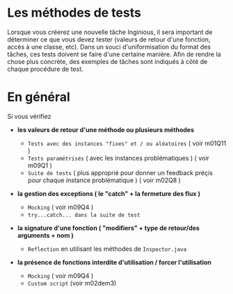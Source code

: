 # Les méthodes de tests
Lorsque vous créerez une nouvelle tâche Inginious, il sera important de déterminer ce que vous devez tester (valeurs de retour d'une fonction, accès à une classe, etc). Dans un souci d'uniformisation du format des tâches, ces tests doivent se faire d'une certaine manière. Afin de rendre la chose plus concrète, des exemples de tâches sont indiqués à côté de chaque procédure de test. 

# En général
Si vous vérifiez
- **les valeurs de retour d'une méthode ou plusieurs méthodes**     
    - `Tests avec des instances "fixes" et / ou aléatoires` ( voir m01Q11 ) 
    - `Tests paramétrisés` ( avec les instances problématiques ) ( voir m09Q1 )
    - `Suite de tests` ( plus approprié pour donner un feedback préçis pour chaque instance problématique ) ( voir m02Q8 )
    
- **la gestion des exceptions ( le "catch" + la fermeture des flux )**
    - `Mocking` ( voir m09Q4 )
    - `try...catch... dans la suite de test` 

- **la signature d'une fonction ( "modifiers" + type de retour/des arguments + nom )**
    - `Reflection` en utilisant les méthodes de `Inspector.java`
- **la présence de fonctions interdite d'utilisation / forcer l'utilisation**
    - `Mocking` ( voir m09Q4 )
    - `Custom script` (voir m02dem3)
